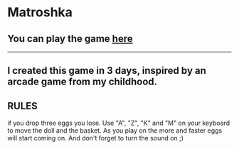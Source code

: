 # Matroshka
## You can play the game [here](https://ashotovich1990.github.io/matroshka/)
***

## I created this game in 3 days, inspired by an arcade game from my childhood. 

## RULES
 if you drop three eggs you lose.
 Use "A", "Z", "K" and "M" on your keyboard to move the doll and the basket. 
 As you play on the more and faster eggs will start coming on. 
 And don't forget to turn the sound on ;)
